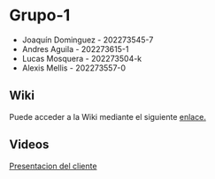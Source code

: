 # Grupo-1

* Joaquín Dominguez - 202273545-7
* Andres Aguila - 202273615-1
* Lucas Mosquera - 202273504-k
* Alexis Mellis - 202273557-0

## Wiki

Puede acceder a la Wiki mediante el siguiente [enlace.](https://github.com/siroale/Grupo-1/wiki)

## Videos

[Presentacion del cliente](https://youtu.be/abJau21SDIk)
